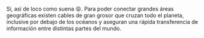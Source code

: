 Sí, así de loco como suena :stuck_out_tongue_closed_eyes:. Para poder conectar grandes áreas geográficas existen cables de gran grosor que cruzan todo el planeta, inclusive por debajo de los océanos y aseguran una rápida transferencia de información entre distintas partes del mundo.